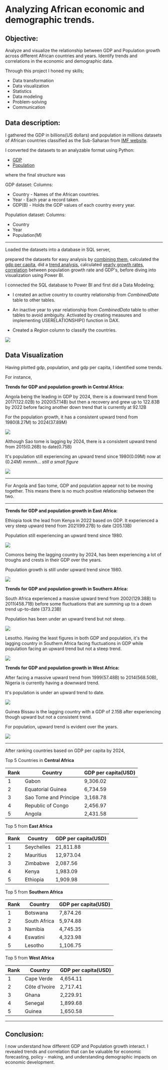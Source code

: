 # Analyzing African economic and demographic trends.

## Objective: 
Analyze and visualize the relationship between GDP and Population growth across different African countries and years. Identify trends and correlations in the economic and demographic data. 

Through this project I honed my skills;
- Data transformation
- Data visualization
- Statistics
- Data modeling
- Problem-solving
- Communication

## Data description:
I gathered the GDP in billions(US dollars) and population in millions datasets of African countries classified as the Sub-Saharan from [IMF website](https://www.imf.org/en/Publications/WEO/weo-database/2024/April).

I converted the datasets to an analyzable format using Python:
- [GDP](Files/convert_GDP.ipynb)
- [Population](Files/convert_pop.ipynb)

where the final structure was 

GDP dataset:
Columns: 
- Country - Names of the African countries.
- Year - Each year a record taken.
- GDP(B) - Holds the GDP values of each country every year.

Population dataset:
Columns:
- Country
- Year
- Population(M)
  
---------------

Loaded the datasets into a database in SQL server,

prepared the datasets for easy analysis by [combining them](Files/CREATE_VIEW.sql), calculated the [gdp per capita](Files/GDP_per_Capita.sql), did a [trend analysis](Files/Trend_analysis.sql), calculated [yearly growth rates](Files/Yearly_Growth_Rate.sql), [correlation](Files/Correlation_analysis.sql) between population growth rate and GDP's, before diving into visualization using Power BI.

I connected the SQL database to Power BI and first did a Data Modeling;
- I created an active country to country relationship from *CombinedData* table to other tables.
  
- An inactive year to year relationship from *CombinedData* table to other tables to avoid ambiguity. Activated by creating measures and implementing USERELATIONSHIP() function in DAX.
  
- Created a *Region* column to classify the countries.

![](Files/modeling.gif)

## Data Visualization

Having plotted gdp, population, and gdp per capita, I identified some trends.

For instance,

**Trends for GDP and population growth in Central Africa:**

Angola being the leading in GDP by 2024, there is a downward trend from 2017(122.02B) to 2020(57.14B) but then a recovery and grew up to 122.83B by 2022 before facing another down trend that is currently at 92.12B 

For the population growth, it has a consistent upward trend from 1980(8.27M) to 2024(37.89M)

![](Files/ne.gif)

Although Sao tome is lagging by 2024, there is a consistent upward trend from 2015(0.26B) to date(0.75B)

It's population still experiencing an upward trend since 1980(0.09M) now at (0.24M) _mmmh... still a small figure_ 

![](Files/sao.gif)

-------

For Angola and Sao tome, GDP and population appear not to be moving together. This means there is no much positive relationship between the two.

-------

**Trends for GDP and population growth in East Africa:**

Ethiopia took the lead from Kenya in 2022 based on GDP. It experienced a very steep upward trend from 2021(99.27B) to date (205.13B)

Population still experiencing an upward trend since 1980.

![](Files/Ethiopia.png)

Comoros being the lagging country by 2024, has been experiencing a lot of troughs and crests in their GDP over the years. 

Population growth is still under upward trend since 1980.

![](Files/Comoros.png)

**Trends for GDP and population growth in Southern Africa:**

South Africa experienced a massive upward trend from 2002(129.38B) to 2011(458.71B) before some fluctuations that are summing up to a down trend up-to-date (373.23B)

Population has been under an upward trend but not steep.

![](Files/SA.png)


Lesotho. Having the least figures in both GDP and population, it's the lagging country in Southern Africa facing fluctuations in GDP while population facing an upward trend but not a steep trend.

![](Files/Lesotho.png)

**Trends for GDP and population growth in West Africa:**

After facing a massive upward trend from 1999(57.48B) to 2014(568.50B), Nigeria is currently having a downward trend.

It's population is under an upward trend to date. 

![](Files/Nigeria.png)

Guinea Bissau is the lagging country with a GDP of 2.15B after experiencing though upward but not a consistent trend.

For population, upward trend is evident over the years.

![](Files/Guinea-Bissau.png)

---------

After ranking countries based on GDP per capita by 2024, 

Top 5 Countries in 
**Central Africa**

| Rank | Country | GDP per capita(USD) |
| ------| -----|-------|
| 1 | Gabon| 9,306.02 |
| 2 | Equatorial Guinea| 6,734.59|
| 3 | Sao Tome and Principe|3,168.78|
| 4 | Republic of Congo | 2,456.97 |
| 5 | Angola | 2,431.58|

Top 5 from **East Africa**

| Rank | Country | GDP per capita(USD) |
| ------| -----|-------|
| 1 | Seychelles| 21,811.88 |
| 2 | Mauritius| 12,973.04|
| 3 | Zimbabwe|2,087.56|
| 4 | Kenya | 1,983.09 |
| 5 | Ethiopia | 1,909.98|

Top 5 from **Southern Africa**

| Rank | Country | GDP per capita(USD) |
| ------| -----|-------|
| 1 | Botswana| 7,874.26 |
| 2 | South Africa| 5,974.88|
| 3 | Namibia |4,745.35|
| 4 | Eswatini | 4,323.98 |
| 5 | Lesotho | 1,106.75|

Top 5 from **West Africa**

| Rank | Country | GDP per capita(USD) |
| ------| -----|-------|
| 1 | Cape Verde| 4,654.11 |
| 2 | Côte d'Ivoire| 2,717.41|
| 3 | Ghana |2,229.91|
| 4 | Senegal | 1,899.68 |
| 5 | Guinea | 1,650.58|

------
## Conclusion:

I now understand how different GDP and Population growth interact. I revealed trends and correlation that can be valuable for economic forecasting, policy - making, and understanding demographic impacts on economic development.
